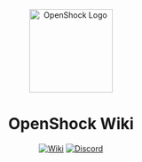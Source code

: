 <center><div align="center">

<img alt="OpenShock Logo" height="150px" width="150px" src="https://openshock.org/static/branding/IconSlowSpin.svg" />

<h1><b>OpenShock Wiki</b></h1>

[![Wiki](https://img.shields.io/badge/Open-Wiki-e14a6d?style=for-the-badge)](https://openshock.org/)
[![Discord](https://img.shields.io/discord/1078124408775901204?style=for-the-badge&color=e14a6d&label=OpenShock%20Discord&logo=discord)](https://openshock.net/discord)

</div></center>
